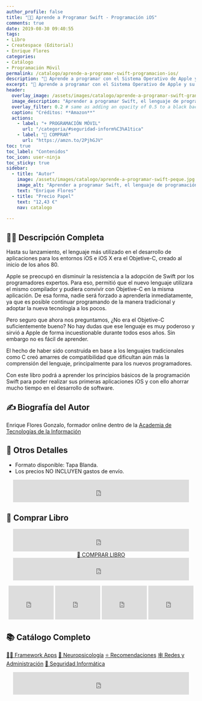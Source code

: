 ```yaml
---
author_profile: false
title: "👨‍💻 Aprende a Programar Swift - Programación iOS"
comments: true
date: 2019-08-30 09:40:55
tags:
- Libro
- Createspace (Editorial)
- Enrique Flores
categories:
- Catálogo
- Programación Móvil
permalink: /catalogo/aprende-a-programar-swift-programacion-ios/
description: "🍏 Aprende a programar con el Sistema Operativo de Apple y su lenguaje de programación específico: Swift"
excerpt: "🍏 Aprende a programar con el Sistema Operativo de Apple y su lenguaje de programación específico: Swift"
header:
  overlay_image: /assets/images/catalogo/aprende-a-programar-swift-grande.jpg
  image_description: "Aprender a programar Swift, el lenguaje de programación de Apple e iOS | Visto en ciberninjas"
  overlay_filter: 0.2 # same as adding an opacity of 0.5 to a black background
  caption: "Créditos: **Amazon**"
  actions:
    - label: "+ PROGRAMACIÓN MÓVIL"
      url: "/categoria/#seguridad-inform%C3%A1tica"
    - label: "🛒 COMPRAR"
      url: "https://amzn.to/2PjhGJV"
toc: true
toc_label: "Contenidos"
toc_icon: user-ninja
toc_sticky: true
sidebar:
  - title: "Autor"
    image: /assets/images/catalogo/aprende-a-programar-swift-peque.jpg
    image_alt: "Aprender a programar Swift, el lenguaje de programación de Apple e iOS | Visto en ciberninjas"
    text: "Enrique Flores"
  - title: "Precio Papel"
    text: "12,43 €"
    nav: catalogo
    
---
```



## 🙋‍♀️ Descripción Completa

Hasta su lanzamiento, el lenguaje más utilizado en el desarrollo de aplicaciones para los entornos iOS e iOS X era el Objetive-C, creado al inicio de los años 80.

Apple se preocupó en disminuir la resistencia a la adopción de Swift por los programadores expertos. Para eso, permitió que el nuevo lenguaje utilizara el mismo compilador y pudiera convivir con Objetive-C en la misma aplicación. De esa forma, nadie será forzado a aprenderla inmediatamente, ya que es posible continuar programando de la manera tradicional y adoptar la nueva tecnología a los pocos.

Pero seguro que ahora nos preguntamos, ¿No era el Objetive-C suficientemente bueno? No hay dudas que ese lenguaje es muy poderoso y sirvió a Apple de forma incuestionable durante todos esos años. Sin embargo no es fácil de aprender.

El hecho de haber sido construida en base a los lenguajes tradicionales como C creó amarres de compatibilidad que dificultan aún más la comprensión del lenguaje, principalmente para los nuevos programadores.

Con este libro podrá a aprender los principios básicos de la programación Swift para poder realizar sus primeras aplicaciones iOS y con ello ahorrar mucho tiempo en el desarrollo de software.

## ✍ Biografía del Autor

Enrique Flores Gonzalo, formador online dentro de la [Academia de Tecnologías de la Información](https://twitter.com/itcampusacademy)

## 📝 Otros Detalles

- Formato disponible: Tapa Blanda.
- Los precios NO INCLUYEN gastos de envío.

<center><iframe src="https://rcm-eu.amazon-adsystem.com/e/cm?o=30&p=48&l=ur1&category=premium&banner=1E7ZEBFW3E0G3W1WXZ82&f=ifr&linkID=36c6741f8667c2eb2286cb8ca0062ecb&t=ciberninjas07-21&tracking_id=ciberninjas07-21" width="468" height="60" scrolling="no" border="0" marginwidth="0" style="border:none;" frameborder="0"></iframe></center>

## 💖 Comprar Libro

<center><iframe src="https://rcm-eu.amazon-adsystem.com/e/cm?o=30&p=13&l=ur1&category=gift_certificates&banner=0YM2726C1ESR66Q7QG02&f=ifr&linkID=b74ea8b6b0434619f53785a367d3de3d&t=ciberninjas07-21&tracking_id=ciberninjas07-21" width="468" height="60" scrolling="no" border="0" marginwidth="0" style="border:none;" frameborder="0"></iframe></center>

<center><a href="https://amzn.to/2PjhGJV" class="btn btn--warning btn--large" title="Comprar el libro Aprender a programar con Swift el lenguaje de programación de Apple e iOS | Ciberninjas">📓 COMPRAR LIBRO</a></center>

<center><iframe src="https://rcm-eu.amazon-adsystem.com/e/cm?o=30&p=13&l=ur1&category=kindlestore&banner=0P95N768FCV2P0732CG2&f=ifr&linkID=75656190f347ab8c55ea09e0b6f57418&t=ciberninjas07-21&tracking_id=ciberninjas07-21" width="468" height="60" scrolling="no" border="0" marginwidth="0" style="border:none;" frameborder="0"></iframe></center>

<p><center><iframe src="https://rcm-eu.amazon-adsystem.com/e/cm?o=30&p=20&l=ur1&category=kindle&banner=0K8KMRM0NM2Y5A191Z02&f=ifr&linkID=211f5ada1acf9b558138a9115015fccc&t=ciberninjas07-21&tracking_id=ciberninjas07-21" width="120" height="90" scrolling="no" border="0" marginwidth="0" style="border:none;" frameborder="0"></iframe> <iframe src="https://rcm-eu.amazon-adsystem.com/e/cm?o=30&p=20&l=ur1&category=kindle&banner=1MY6V4BGBKF24MPVQ382&f=ifr&linkID=bc72cdf8c85667d9cf8d99ac40b234cf&t=ciberninjas07-21&tracking_id=ciberninjas07-21" width="120" height="90" scrolling="no" border="0" marginwidth="0" style="border:none;" frameborder="0"></iframe> <iframe src="https://rcm-eu.amazon-adsystem.com/e/cm?o=30&p=20&l=ur1&category=fire_tablets&banner=09F0X29YE5A28P2Z02G2&f=ifr&linkID=99987810c2d699e6b1a4becf63ee659b&t=ciberninjas07-21&tracking_id=ciberninjas07-21" width="120" height="90" scrolling="no" border="0" marginwidth="0" style="border:none;" frameborder="0"></iframe> <iframe src="https://rcm-eu.amazon-adsystem.com/e/cm?o=30&p=20&l=ur1&category=kindle_oasis&banner=0NJNYNMJ9TB937AZFHG2&f=ifr&linkID=a42c1c2fd452f496c7105f18b28d8c61&t=ciberninjas07-21&tracking_id=ciberninjas07-21" width="120" height="90" scrolling="no" border="0" marginwidth="0" style="border:none;" frameborder="0"></iframe></center></p>

## 📚 Catálogo Completo
<a href="/categoria/#framework-apps" title="Libros de Frameworks de Creación de Aplicaciones Multiplataforma" class="btn btn--success btn--large">👨‍💻 Framework Apps</a> <a href="/categoria/#neuropsicología" title="Libros relacionados con la neurociencia y la psicología" class="btn btn--success btn--large">🧠 Neuropsicología</a>  <a href="/categoria/#recomendaciones" title="Libros recomendados por diferentes personajes famosos de influencia" class="btn btn--success btn--large">⭐ Recomendaciones</a> <a href="/categoria/#redes-y-administraci%C3%B3n" title="Libros de Redes y Administración" class="btn btn--success btn--large">🕸 Redes y Administración</a> <a href="/categoria/#seguridad-inform%C3%A1tica" title="Libros de Categoría Seguridad Informática" class="btn btn--success btn--large">🔐 Seguridad Informática</a>

<center><iframe src="https://rcm-eu.amazon-adsystem.com/e/cm?o=30&p=13&l=ur1&category=libros&banner=16R3XS8RQ89N3YJR4B02&f=ifr&linkID=56cd664728c9a7de32cbacd0aafc13ca&t=ciberninjas07-21&tracking_id=ciberninjas07-21" width="468" height="60" scrolling="no" border="0" marginwidth="0" style="border:none;" frameborder="0"></iframe></center>